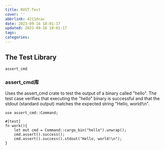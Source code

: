 ```yaml
---
title: RUST-Test
cover: ''
abbrlink: 4211dcac
date: 2023-09-16 18:01:17
updated: 2023-09-16 18:01:17
tags:
categories:
---
```



## The Test Library

```
assert_cmd 
```


### assert_cmd库
Uses the assert_cmd crate to test the output of a binary called "hello". The test case verifies that executing the "hello" binary is successful and that the stdout (standard output) matches the expected string "Hello, world!\n".
```
use assert_cmd::Command;

#[test]
fn work(){
    let mut cmd = Command::cargo_bin("hello").unwrap();
    cmd.assert().success();
    cmd.assert().success().stdout("Hello, world!\n");
}
```